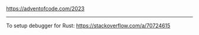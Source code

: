 https://adventofcode.com/2023

---

To setup debugger for Rust: https://stackoverflow.com/a/70724615